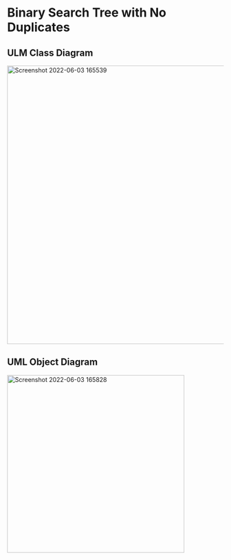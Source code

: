 # Binary Search Tree with No Duplicates
## ULM Class Diagram

<img width="646" alt="Screenshot 2022-06-03 165539" src="https://user-images.githubusercontent.com/91988972/171968113-3dc40dd0-6005-4b93-b4b1-289b79c2e9a4.png">

## UML Object Diagram

<img width="412" alt="Screenshot 2022-06-03 165828" src="https://user-images.githubusercontent.com/91988972/171968119-9b127326-1e7c-407e-9754-cfc64a6a7ebf.png">
